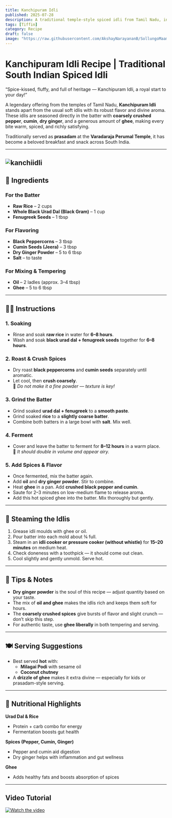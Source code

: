 ```yaml
---
title: Kanchipuram Idli  
published: 2025-07-28  
description: A traditional temple-style spiced idli from Tamil Nadu, infused with black pepper, cumin, dry ginger, and ghee. Soft, aromatic, and full of heritage!  
tags: [Tiffin]  
category: Recipe  
draft: false  
image: "https://raw.githubusercontent.com/AkshayNarayananB/SollungoMaami/master/images/kanchiidli.jpg"  
---
```


# Kanchipuram Idli Recipe | Traditional South Indian Spiced Idli

“Spice-kissed, fluffy, and full of heritage — Kanchipuram Idli, a royal start to your day!”

A legendary offering from the temples of Tamil Nadu, **Kanchipuram Idli** stands apart from the usual soft idlis with its robust flavor and divine aroma. These idlis are seasoned directly in the batter with **coarsely crushed pepper**, **cumin**, **dry ginger**, and a generous amount of **ghee**, making every bite warm, spiced, and richly satisfying.

Traditionally served as **prasadam** at the **Varadaraja Perumal Temple**, it has become a beloved breakfast and snack across South India.

---
![kanchiidli](https://raw.githubusercontent.com/AkshayNarayananB/SollungoMaami/master/images/kanchiidli.jpg)
---

## 🛒 Ingredients

### For the Batter

- **Raw Rice** – 2 cups  
- **Whole Black Urad Dal (Black Gram)** – 1 cup  
- **Fenugreek Seeds** – 1 tbsp  

### For Flavoring

- **Black Peppercorns** – 3 tbsp  
- **Cumin Seeds (Jeera)** – 3 tbsp  
- **Dry Ginger Powder** – 5 to 6 tbsp  
- **Salt** – to taste  

### For Mixing & Tempering

- **Oil** – 2 ladles (approx. 3–4 tbsp)  
- **Ghee** – 5 to 6 tbsp  

---

## 👩‍🍳 Instructions

### 1. Soaking  
- Rinse and soak **raw rice** in water for **6–8 hours**.  
- Wash and soak **black urad dal + fenugreek seeds** together for **6–8 hours**.

### 2. Roast & Crush Spices  
- Dry roast **black peppercorns** and **cumin seeds** separately until aromatic.  
- Let cool, then **crush coarsely**.  
  🔸 *Do not make it a fine powder — texture is key!*

### 3. Grind the Batter  
- Grind soaked **urad dal + fenugreek** to a **smooth paste**.  
- Grind soaked **rice** to a **slightly coarse batter**.  
- Combine both batters in a large bowl with **salt**. Mix well.

### 4. Ferment  
- Cover and leave the batter to ferment for **8–12 hours** in a warm place.  
  🔸 *It should double in volume and appear airy.*

### 5. Add Spices & Flavor  
- Once fermented, mix the batter again.  
- Add **oil** and **dry ginger powder**. Stir to combine.  
- Heat **ghee** in a pan. Add **crushed black pepper and cumin**.  
- Saute for 2–3 minutes on low-medium flame to release aroma.  
- Add this hot spiced ghee into the batter. Mix thoroughly but gently.

---

## 🧁 Steaming the Idlis

1. Grease idli moulds with ghee or oil.  
2. Pour batter into each mold about ¾ full.  
3. Steam in an **idli cooker or pressure cooker (without whistle)** for **15–20 minutes** on medium heat.  
4. Check doneness with a toothpick — it should come out clean.  
5. Cool slightly and gently unmold. Serve hot.

---

## 🌟 Tips & Notes

-  **Dry ginger powder** is the soul of this recipe — adjust quantity based on your taste.  
-  The mix of **oil and ghee** makes the idlis rich and keeps them soft for hours.  
-  The **coarsely crushed spices** give bursts of flavor and slight crunch — don’t skip this step.  
-  For authentic taste, use **ghee liberally** in both tempering and serving.

---

## 🍽️ Serving Suggestions

- Best served **hot** with:
  -  **Milagai Podi** with sesame oil  
  -  **Coconut chutney**  
- A **drizzle of ghee** makes it extra divine — especially for kids or prasadam-style serving.

---

## 🥦 Nutritional Highlights

**Urad Dal & Rice**  
- Protein + carb combo for energy  
- Fermentation boosts gut health

**Spices (Pepper, Cumin, Ginger)**  
- Pepper and cumin aid digestion  
- Dry ginger helps with inflammation and gut wellness

**Ghee**  
- Adds healthy fats and boosts absorption of spices

---

## Video Tutorial

[![Watch the video](https://img.youtube.com/vi/uYPpyQZWSJ8/0.jpg)](https://youtu.be/uYPpyQZWSJ8?si=IDydlqspXpSaGtYN)

